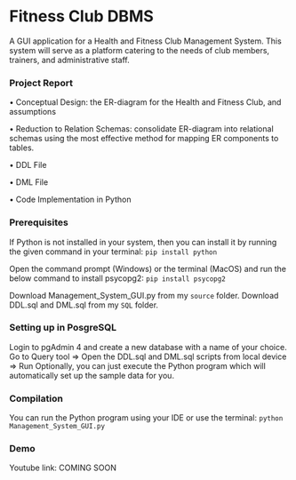 # Fitness Club DBMS
A GUI application for a Health and Fitness Club Management System.
This system will serve as a platform catering to the needs of club members, trainers, and administrative staff.

### Project Report
• Conceptual Design: the ER-diagram for the Health and Fitness Club, and assumptions

• Reduction to Relation Schemas: consolidate ER-diagram into relational schemas using the most effective method for mapping ER components to tables.

• DDL File

• DML File

• Code Implementation in Python

### Prerequisites
If Python is not installed in your system, then you can install it by running the given command in your terminal:
```pip install python```

Open the command prompt (Windows) or the terminal (MacOS) and run the below command to install psycopg2:
```pip install psycopg2```

Download Management_System_GUI.py from my ```source``` folder.
Download DDL.sql and DML.sql from my ```SQL``` folder.

### Setting up in PosgreSQL
Login to pgAdmin 4 and create a new database with a name of your choice.
Go to Query tool => Open the DDL.sql and DML.sql scripts from local device => Run
Optionally, you can just execute the Python program which will automatically set up the sample data for you.

### Compilation
You can run the Python program using your IDE or use the terminal:
```python Management_System_GUI.py```

### Demo
Youtube link: COMING SOON
